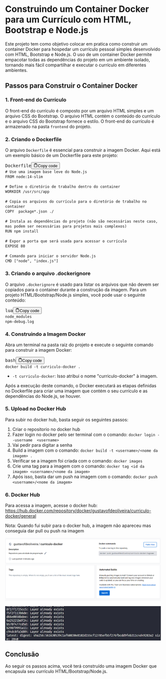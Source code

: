 # Construindo um Container Docker para um Currículo com HTML, Bootstrap e Node.js

Este projeto tem como objetivo colocar em pratica como construir um container Docker para hospedar um currículo pessoal simples desenvolvido com HTML, Bootstrap e Node.js. O uso de um container Docker permite empacotar todas as dependências do projeto em um ambiente isolado, tornando mais fácil compartilhar e executar o currículo em diferentes ambientes.

## Passos para Construir o Container Docker

### 1. Front-end do Currículo

O front-end do currículo é composto por um arquivo HTML simples e um arquivo CSS do Bootstrap. O arquivo HTML contém o conteúdo do currículo e o arquivo CSS do Bootstrap fornece o estilo. O front-end do currículo é armazenado na pasta `frontend` do projeto.

### 2. Criando o Dockerfile

O arquivo `Dockerfile` é essencial para construir a imagem Docker. Aqui está um exemplo básico de um Dockerfile para este projeto:

<pre><div class="bg-black rounded-md mb-4"><div class="flex items-center relative text-gray-200 bg-gray-800 px-4 py-2 text-xs font-sans justify-between rounded-t-md"><span>Dockerfile</span><button class="flex ml-auto gap-2"><svg stroke="currentColor" fill="none" stroke-width="2" viewBox="0 0 24 24" stroke-linecap="round" stroke-linejoin="round" class="h-4 w-4" height="1em" width="1em" xmlns="http://www.w3.org/2000/svg"><path d="M16 4h2a2 2 0 0 1 2 2v14a2 2 0 0 1-2 2H6a2 2 0 0 1-2-2V6a2 2 0 0 1 2-2h2"></path><rect x="8" y="2" width="8" height="4" rx="1" ry="1"></rect></svg>Copy code</button></div><div class="p-4 overflow-y-auto"><code class="!whitespace-pre hljs language-Dockerfile"># Use uma imagem base leve do Node.js
FROM node:14-slim

# Define o diretório de trabalho dentro do container
WORKDIR /usr/src/app

# Copia os arquivos do currículo para o diretório de trabalho no container
COPY  package*.json ./

# Instala as dependências do projeto (não são necessárias neste caso, mas podem ser necessárias para projetos mais complexos)
RUN npm install

# Expor a porta que será usada para acessar o currículo
EXPOSE 80

# Comando para iniciar o servidor Node.js
CMD ["node", "index.js"]
</code></div></div></pre>

### 3. Criando o arquivo .dockerignore

O arquivo `.dockerignore` é usado para listar os arquivos que não devem ser copiados para o container durante a construção da imagem. Para um projeto HTML/Bootstrap/Node.js simples, você pode usar o seguinte conteúdo:

<pre><div class="bg-black rounded-md mb-4"><div class="flex items-center relative text-gray-200 bg-gray-800 px-4 py-2 text-xs font-sans justify-between rounded-t-md"><span>lua</span><button class="flex ml-auto gap-2"><svg stroke="currentColor" fill="none" stroke-width="2" viewBox="0 0 24 24" stroke-linecap="round" stroke-linejoin="round" class="h-4 w-4" height="1em" width="1em" xmlns="http://www.w3.org/2000/svg"><path d="M16 4h2a2 2 0 0 1 2 2v14a2 2 0 0 1-2 2H6a2 2 0 0 1-2-2V6a2 2 0 0 1 2-2h2"></path><rect x="8" y="2" width="8" height="4" rx="1" ry="1"></rect></svg>Copy code</button></div><div class="p-4 overflow-y-auto"><code class="!whitespace-pre hljs language-lua">node_modules
npm-debug.log
</code></div></div></pre>

### 4. Construindo a Imagem Docker

Abra um terminal na pasta raiz do projeto e execute o seguinte comando para construir a imagem Docker:

<pre><div class="bg-black rounded-md mb-4"><div class="flex items-center relative text-gray-200 bg-gray-800 px-4 py-2 text-xs font-sans justify-between rounded-t-md"><span>bash</span><button class="flex ml-auto gap-2"><svg stroke="currentColor" fill="none" stroke-width="2" viewBox="0 0 24 24" stroke-linecap="round" stroke-linejoin="round" class="h-4 w-4" height="1em" width="1em" xmlns="http://www.w3.org/2000/svg"><path d="M16 4h2a2 2 0 0 1 2 2v14a2 2 0 0 1-2 2H6a2 2 0 0 1-2-2V6a2 2 0 0 1 2-2h2"></path><rect x="8" y="2" width="8" height="4" rx="1" ry="1"></rect></svg>Copy code</button></div><div class="p-4 overflow-y-auto"><code class="!whitespace-pre hljs language-bash">docker build -t curriculo-docker .
</code></div></div></pre>

* `-t curriculo-docker`: Isso atribui o nome "curriculo-docker" à imagem.

Após a execução deste comando, o Docker executará as etapas definidas no Dockerfile para criar uma imagem que contém o seu currículo e as dependências do Node.js, se houver.

### 5. Upload no Docker Hub

Para subir no docker hub, basta seguir os seguintes passos:

1. Criar o repositorio no docker hub
2. Fazer login no docker pelo ser terminal com o comando:
   ``docker login --username  <username>``
3. Vai pedir para digitar a senha
4. Build a imagem com o comando:
   ``docker build -t <username>/<nome da imagem> .``
5. Verificar se a imagem foi criada com o comando:
   ``docker images``
6. Crie uma tag para a imagem com o comando:
   ``docker tag <id da imagem> <username>/<nome da imagem>``
5. Após isso, basta dar um push na imagem com o comando:
   ``docker push <username>/<nome da imagem>``

### 6. Docker Hub

Para acessa a imagem, acesse o docker hub:
https://hub.docker.com/repository/docker/gustavofdeoliveira/curriculo-docker/general

Nota: Quando fui subir para o docker hub, a imagem não apareceu mas conseguia dar pull ou push na imagem

![1691961266654](image/README/1691961266654.png)

![1691961295392](image/README/1691961295392.png)

## Conclusão

Ao seguir os passos acima, você terá construído uma imagem Docker que encapsula seu currículo HTML/Bootstrap/Node.js.
